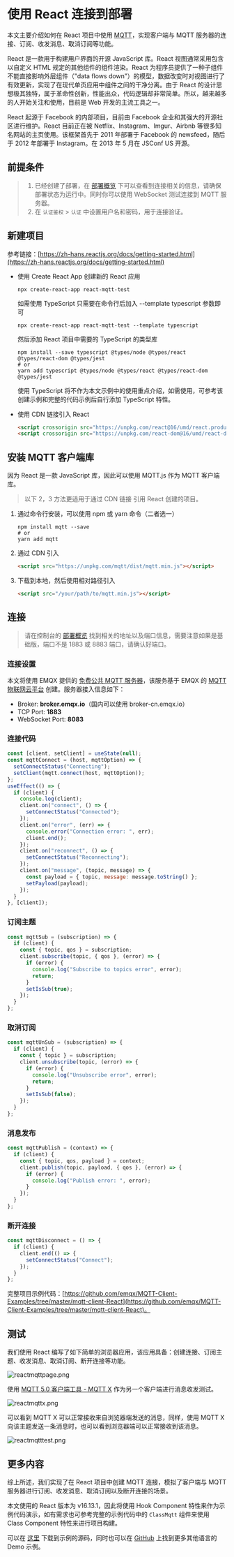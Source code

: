 # 使用 React 连接到部署

本文主要介绍如何在 React 项目中使用 [MQTT](https://www.emqx.com/zh/mqtt)，实现客户端与 MQTT 服务器的连接、订阅、收发消息、取消订阅等功能。

React 是一款用于构建用户界面的开源 JavaScript 库。React 视图通常采用包含以自定义 HTML 规定的其他组件的组件渲染。React 为程序员提供了一种子组件不能直接影响外层组件（"data flows down"）的模型，数据改变时对视图进行了有效更新，实现了在现代单页应用中组件之间的干净分离。由于 React 的设计思想极其独特，属于革命性创新，性能出众，代码逻辑却非常简单。所以，越来越多的人开始关注和使用，目前是 Web 开发的主流工具之一。

React 起源于 Facebook 的内部项目，目前由 Facebook 企业和其强大的开源社区进行维护。React 目前正在被 Netflix、Instagram、Imgur、Airbnb 等很多知名网站的主页使用。该框架首先于 2011 年部署于 Facebook 的 newsfeed，随后于 2012 年部署于 Instagram。在 2013 年 5 月在 JSConf US 开源。

## 前提条件

> 1. 已经创建了部署，在 [部署概览](../deployments/view_deployment.md) 下可以查看到连接相关的信息，请确保部署状态为运行中。同时你可以使用 WebSocket 测试连接到 MQTT 服务器。
> 2. 在 `认证鉴权` > `认证` 中设置用户名和密码，用于连接验证。

## 新建项目

参考链接：[https://zh-hans.reactjs.org/docs/getting-started.html](https://zh-hans.reactjs.org/docs/getting-started.html)

- 使用 Create React App 创建新的 React 应用

  ```shell
  npx create-react-app react-mqtt-test
  ```

  如需使用 TypeScript 只需要在命令行后加入 --template typescript 参数即可

  ```shell
  npx create-react-app react-mqtt-test --template typescript
  ```

  然后添加 React 项目中需要的 TypeScript 的类型库

  ```shell
  npm install --save typescript @types/node @types/react @types/react-dom @types/jest
  # or
  yarn add typescript @types/node @types/react @types/react-dom @types/jest
  ```

  使用 TypeScript 将不作为本文示例中的使用重点介绍，如需使用，可参考该创建示例和完整的代码示例后自行添加 TypeScript 特性。

- 使用 CDN 链接引入 React

  ```html
  <script crossorigin src="https://unpkg.com/react@16/umd/react.production.min.js"></script>
  <script crossorigin src="https://unpkg.com/react-dom@16/umd/react-dom.production.min.js"></script>
  ```

## 安装 MQTT 客户端库

因为 React 是一款 JavaScript 库，因此可以使用 MQTT.js 作为 MQTT 客户端库。

> 以下 2，3 方法更适用于通过 CDN 链接 引用 React 创建的项目。

1. 通过命令行安装，可以使用 npm 或 yarn 命令（二者选一）

   ```shell
   npm install mqtt --save
   # or
   yarn add mqtt
   ```

2. 通过 CDN 引入

   ```html
   <script src="https://unpkg.com/mqtt/dist/mqtt.min.js"></script>
   ```

3. 下载到本地，然后使用相对路径引入

   ```html
   <script src="/your/path/to/mqtt.min.js"></script>
   ```

## 连接

> 请在控制台的 [部署概览](../deployments/view_deployment.md) 找到相关的地址以及端口信息，需要注意如果是基础版，端口不是 1883 或 8883 端口，请确认好端口。

### 连接设置

本文将使用 EMQX 提供的 [免费公共 MQTT 服务器](https://www.emqx.com/zh/mqtt/public-mqtt5-broker)，该服务基于 EMQX 的 [MQTT 物联网云平台](https://www.emqx.com/zh/cloud) 创建。服务器接入信息如下：

- Broker: **broker.emqx.io**（国内可以使用 broker-cn.emqx.io）
- TCP Port: **1883**
- WebSocket Port: **8083**

### 连接代码

```javascript
const [client, setClient] = useState(null);
const mqttConnect = (host, mqttOption) => {
  setConnectStatus("Connecting");
  setClient(mqtt.connect(host, mqttOption));
};
useEffect(() => {
  if (client) {
    console.log(client);
    client.on("connect", () => {
      setConnectStatus("Connected");
    });
    client.on("error", (err) => {
      console.error("Connection error: ", err);
      client.end();
    });
    client.on("reconnect", () => {
      setConnectStatus("Reconnecting");
    });
    client.on("message", (topic, message) => {
      const payload = { topic, message: message.toString() };
      setPayload(payload);
    });
  }
}, [client]);
```

### 订阅主题

```javascript
const mqttSub = (subscription) => {
  if (client) {
    const { topic, qos } = subscription;
    client.subscribe(topic, { qos }, (error) => {
      if (error) {
        console.log("Subscribe to topics error", error);
        return;
      }
      setIsSub(true);
    });
  }
};
```

### 取消订阅

```javascript
const mqttUnSub = (subscription) => {
  if (client) {
    const { topic } = subscription;
    client.unsubscribe(topic, (error) => {
      if (error) {
        console.log("Unsubscribe error", error);
        return;
      }
      setIsSub(false);
    });
  }
};
```

### 消息发布

```javascript
const mqttPublish = (context) => {
  if (client) {
    const { topic, qos, payload } = context;
    client.publish(topic, payload, { qos }, (error) => {
      if (error) {
        console.log("Publish error: ", error);
      }
    });
  }
};
```

### 断开连接

```javascript
const mqttDisconnect = () => {
  if (client) {
    client.end(() => {
      setConnectStatus("Connect");
    });
  }
};
```

完整项目示例代码：[https://github.com/emqx/MQTT-Client-Examples/tree/master/mqtt-client-React](https://github.com/emqx/MQTT-Client-Examples/tree/master/mqtt-client-React)。

## 测试

我们使用 React 编写了如下简单的浏览器应用，该应用具备：创建连接、订阅主题、收发消息、取消订阅、断开连接等功能。

![reactmqttpage.png](https://static.emqx.net/images/d1c51195c056f3b4afb267edaeb217f0.png)

使用 [MQTT 5.0 客户端工具 - MQTT X](https://mqttx.app/zh) 作为另一个客户端进行消息收发测试。

![reactmqttx.png](https://static.emqx.net/images/621ba9544ea69f9ee7b24203846d0409.png)

可以看到 MQTT X 可以正常接收来自浏览器端发送的消息，同样，使用 MQTT X 向该主题发送一条消息时，也可以看到浏览器端可以正常接收到该消息。

![reactmqtttest.png](https://static.emqx.net/images/da008ae3544a83a3efa78266190ea364.png)

## 更多内容

综上所述，我们实现了在 React 项目中创建 MQTT 连接，模拟了客户端与 MQTT 服务器进行订阅、收发消息、取消订阅以及断开连接的场景。

本文使用的 React 版本为 v16.13.1，因此将使用 Hook Component 特性来作为示例代码演示，如有需求也可参考完整的示例代码中的 `ClassMqtt` 组件来使用 Class Component 特性来进行项目构建。

可以在 [这里](https://github.com/emqx/MQTT-Client-Examples/tree/master/mqtt-client-React) 下载到示例的源码，同时也可以在 [GitHub](https://github.com/emqx/MQTT-Client-Examples) 上找到更多其他语言的 Demo 示例。

